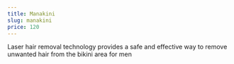 ```yaml
---
title: Manakini
slug: manakini
price: 120
---
```


Laser hair removal technology provides a safe and effective way to remove unwanted hair from the bikini area for men
